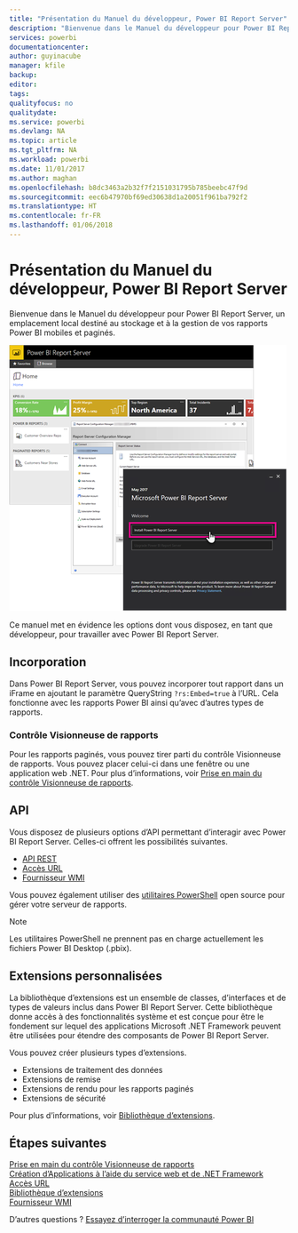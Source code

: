 ```yaml
---
title: "Présentation du Manuel du développeur, Power BI Report Server"
description: "Bienvenue dans le Manuel du développeur pour Power BI Report Server, un emplacement local destiné au stockage et à la gestion de vos rapports Power BI mobiles et paginés."
services: powerbi
documentationcenter: 
author: guyinacube
manager: kfile
backup: 
editor: 
tags: 
qualityfocus: no
qualitydate: 
ms.service: powerbi
ms.devlang: NA
ms.topic: article
ms.tgt_pltfrm: NA
ms.workload: powerbi
ms.date: 11/01/2017
ms.author: maghan
ms.openlocfilehash: b8dc3463a2b32f7f2151031795b785beebc47f9d
ms.sourcegitcommit: eec6b47970bf69ed30638d1a20051f961ba792f2
ms.translationtype: HT
ms.contentlocale: fr-FR
ms.lasthandoff: 01/06/2018
---
```

# <a name="developer-handbook-overview-power-bi-report-server"></a>Présentation du Manuel du développeur, Power BI Report Server
Bienvenue dans le Manuel du développeur pour Power BI Report Server, un emplacement local destiné au stockage et à la gestion de vos rapports Power BI mobiles et paginés.

![](media/developer-handbook-overview/admin-handbook.png)

Ce manuel met en évidence les options dont vous disposez, en tant que développeur, pour travailler avec Power BI Report Server.

## <a name="embedding"></a>Incorporation
Dans Power BI Report Server, vous pouvez incorporer tout rapport dans un iFrame en ajoutant le paramètre QueryString `?rs:Embed=true` à l’URL. Cela fonctionne avec les rapports Power BI ainsi qu’avec d’autres types de rapports.

### <a name="report-viewer-control"></a>Contrôle Visionneuse de rapports
Pour les rapports paginés, vous pouvez tirer parti du contrôle Visionneuse de rapports. Vous pouvez placer celui-ci dans une fenêtre ou une application web .NET. Pour plus d’informations, voir [Prise en main du contrôle Visionneuse de rapports](https://docs.microsoft.com/sql/reporting-services/application-integration/integrating-reporting-services-using-reportviewer-controls-get-started).

## <a name="apis"></a>API
Vous disposez de plusieurs options d’API permettant d’interagir avec Power BI Report Server. Celles-ci offrent les possibilités suivantes.

* [API REST](rest-api.md)
* [Accès URL](https://docs.microsoft.com/sql/reporting-services/url-access-ssrs)
* [Fournisseur WMI](https://docs.microsoft.com/sql/reporting-services/wmi-provider-library-reference/reporting-services-wmi-provider-library-reference-ssrs)

Vous pouvez également utiliser des [utilitaires PowerShell](https://github.com/Microsoft/ReportingServicesTools) open source pour gérer votre serveur de rapports.

> [!NOTE]
> Les utilitaires PowerShell ne prennent pas en charge actuellement les fichiers Power BI Desktop (.pbix).
> 
> 

## <a name="custom-extensions"></a>Extensions personnalisées
La bibliothèque d’extensions est un ensemble de classes, d’interfaces et de types de valeurs inclus dans Power BI Report Server. Cette bibliothèque donne accès à des fonctionnalités système et est conçue pour être le fondement sur lequel des applications Microsoft .NET Framework peuvent être utilisées pour étendre des composants de Power BI Report Server.

Vous pouvez créer plusieurs types d’extensions.

* Extensions de traitement des données
* Extensions de remise
* Extensions de rendu pour les rapports paginés
* Extensions de sécurité

Pour plus d’informations, voir [Bibliothèque d’extensions](https://docs.microsoft.com/sql/reporting-services/extensions/reporting-services-extension-library).

## <a name="next-steps"></a>Étapes suivantes
[Prise en main du contrôle Visionneuse de rapports](https://docs.microsoft.com/sql/reporting-services/application-integration/integrating-reporting-services-using-reportviewer-controls-get-started)  
[Création d’Applications à l’aide du service web et de .NET Framework](https://docs.microsoft.com/sql/reporting-services/report-server-web-service/net-framework/building-applications-using-the-web-service-and-the-net-framework)  
[Accès URL](https://docs.microsoft.com/sql/reporting-services/url-access-ssrs)  
[Bibliothèque d’extensions](https://docs.microsoft.com/sql/reporting-services/extensions/reporting-services-extension-library)  
[Fournisseur WMI](https://docs.microsoft.com/sql/reporting-services/wmi-provider-library-reference/reporting-services-wmi-provider-library-reference-ssrs)

D’autres questions ? [Essayez d’interroger la communauté Power BI](https://community.powerbi.com/)


